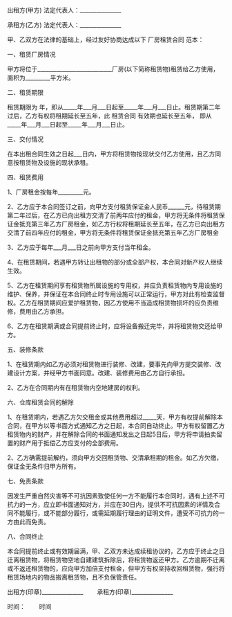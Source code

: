 
 


出租方(甲方) 法定代表人：_______________


承租方(乙方) 法定代表人：_______________


甲、乙双方在法律的基础上，经过友好协商达成以下
厂房租赁合同
范本：


一、租赁厂房情况


甲方将位于___________________________厂房(以下简称租赁物)租赁给乙方使用，面积为_________平方米。


二、租赁期限


租赁期限为 年，即从_____年___月___日起至_____年___月___日止。租赁期第二年过后，乙方有权将租期延长至五年，此
租赁合同
有效期也延长至五年， 即从_____年___月___日起至_____年___月___日止。


三、交付情况


在本出租合同生效之日起___日内，甲方将租赁物按现状交付乙方使用，且乙方同意按租赁物及设施的现状承租。


四、租赁费用


1、厂房租金按每年_________元。 



2、乙方应于本合同签订之前，向甲方支付租赁保证金人民币______元，待租赁期第二年过后，在乙方已向出租方交清了前两年应付的租金，甲方将无条件将租赁保证金抵充第三年乙方厂房租金，如乙方行权将租期延长至五年，在乙方已向出租方交清了前四年应付的租金，甲方将无条件将租赁保证金抵充第五年乙方厂房租金 



3、乙方应于每年___月___日之前向甲方支付当年租金。


4、在租赁期间，若遇甲方转让出租物的部分或全部产权，本合同对新产权人继续生效。 



5、乙方在租赁期间享有租赁物所属设施的专用权，并应负责租赁物内专用设施的维护、保养，并保证在本合同终止时专用设施可以正常运行，甲方对此有检查监督权。乙方在租赁期间应爱护租赁物，因乙方使用不当造成租赁物损坏的应负责维修，费用由乙方承担。 



6、乙方在租赁期满或合同提前终止时，应将设备搬迁完毕，并将租赁物交还给甲方。


五、装修条款


1、在租赁期内如乙方必须对租赁物进行装修、改建，要事先向甲方提交装修、改建设计方案，并经甲方书面同意。改建、装修费用由乙方自行承担。 



2、乙方在合同期内有在租赁物内空地建房的权利。


六、仓库租赁合同的解除


1、在租赁期内，若遇乙方欠交租金或其他费用超过_____天，甲方有权提前解除本合同，在甲方以等书面方式通知乙方之日起，本合同自动终止。甲方有权留置乙方租赁物内的财产，并在解除合同的书面通知发出之日起5日后，甲方将申请拍卖留置的财产用于抵偿乙方应支付的全部费用。


2、乙方确需提前解约，须向甲方交回租赁物、交清承租期的租金。如乙方欠缴，保证金无条件归甲方所有。


七、免责条款


因发生严重自然灾害等不可抗因素致使任何一方不能履行本合同时，遇有上述不可抗力的一方，应立即书面通知对方，并应在30日内，提供不可抗因素的详情及合同不能履行，或不能部分履行，或需延期履行理由的证明文件，遭受不可抗力的一方由此而免责。


八、合同终止


本合同提前终止或有效期届满，甲、乙双方未达成续租协议的，乙方应于终止之日迁离租赁物，将租赁物空地自建建筑拆除后，将租赁物返还甲方。乙方逾期不迁离或不返还租赁物的，应向甲方加倍支付租金，但甲方有权坚持收回租赁物，强行将租赁场地内的物品搬离租赁物，且不负保管责任。


出租方(印章)_______________ 　　承租方(印章)_______________


时间：　　 时间
 


 

 
 
 
 
 
  


  
 

  


  


  
 
 
 
 


